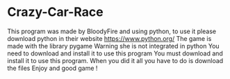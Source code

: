 # Crazy-Car-Race
This program was made by BloodyFire and using python, 
to use it please download python in their website https://www.python.org/
The game is made with the library pygame
Warning she is not integrated in python
You need to download and install it to use this program
You must download and install it to use this program.
When you did it all you have to do is download the files 
Enjoy and good game !

